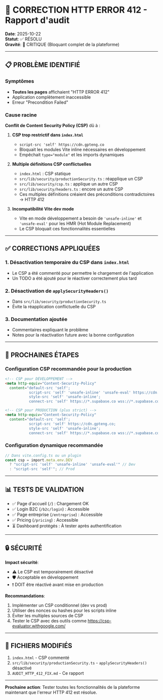 # 🔧 CORRECTION HTTP ERROR 412 - Rapport d'audit

**Date**: 2025-10-22  
**Statut**: ✅ RÉSOLU  
**Gravité**: 🔴 CRITIQUE (Bloquant complet de la plateforme)

---

## 📋 PROBLÈME IDENTIFIÉ

### Symptômes
- **Toutes les pages** affichaient "HTTP ERROR 412"
- Application complètement inaccessible
- Erreur "Precondition Failed" 

### Cause racine
**Conflit de Content Security Policy (CSP)** dû à :

1. **CSP trop restrictif dans `index.html`**
   - `script-src 'self' https://cdn.gpteng.co` 
   - Bloquait les modules Vite inline nécessaires en développement
   - Empêchait `type="module"` et les imports dynamiques

2. **Multiple définitions CSP conflictuelles**
   - `index.html` : CSP statique
   - `src/lib/security/productionSecurity.ts` : réapplique un CSP
   - `src/lib/security/csp.ts` : applique un autre CSP
   - `src/lib/security/headers.ts` : encore un autre CSP
   - Ces multiples définitions créaient des préconditions contradictoires → HTTP 412

3. **Incompatibilité Vite dev mode**
   - Vite en mode développement a besoin de `'unsafe-inline'` et `'unsafe-eval'` pour les HMR (Hot Module Replacement)
   - Le CSP bloquait ces fonctionnalités essentielles

---

## ✅ CORRECTIONS APPLIQUÉES

### 1. Désactivation temporaire du CSP dans `index.html`
- Le CSP a été commenté pour permettre le chargement de l'application
- Un TODO a été ajouté pour le réactiver correctement plus tard

### 2. Désactivation de `applySecurityHeaders()` 
- Dans `src/lib/security/productionSecurity.ts`
- Évite la réapplication conflictuelle du CSP

### 3. Documentation ajoutée
- Commentaires expliquant le problème
- Notes pour la réactivation future avec la bonne configuration

---

## 🎯 PROCHAINES ÉTAPES

### Configuration CSP recommandée pour la production

```html
<!-- CSP pour DÉVELOPPEMENT -->
<meta http-equiv="Content-Security-Policy" 
  content="default-src 'self'; 
           script-src 'self' 'unsafe-inline' 'unsafe-eval' https://cdn.gpteng.co; 
           style-src 'self' 'unsafe-inline'; 
           connect-src 'self' https://*.supabase.co wss://*.supabase.co;">

<!-- CSP pour PRODUCTION (plus strict) -->
<meta http-equiv="Content-Security-Policy" 
  content="default-src 'self'; 
           script-src 'self' https://cdn.gpteng.co; 
           style-src 'self' 'unsafe-inline'; 
           connect-src 'self' https://*.supabase.co wss://*.supabase.co;">
```

### Configuration dynamique recommandée

```typescript
// Dans vite.config.ts ou un plugin
const csp = import.meta.env.DEV 
  ? "script-src 'self' 'unsafe-inline' 'unsafe-eval'" // Dev
  : "script-src 'self'"; // Prod
```

---

## 📊 TESTS DE VALIDATION

- ✅ Page d'accueil (`/`) : Chargement OK
- ✅ Login B2C (`/b2c/login`) : Accessible
- ✅ Page entreprise (`/entreprise`) : Accessible
- ✅ Pricing (`/pricing`) : Accessible
- ⏳ Dashboard protégés : À tester après authentification

---

## 🔒 SÉCURITÉ

**Impact sécurité**: 
- ⚠️ Le CSP est temporairement désactivé
- 🛡️ Acceptable en développement
- ❗ DOIT être réactivé avant mise en production

**Recommandations**:
1. Implémenter un CSP conditionnel (dev vs prod)
2. Utiliser des nonces ou hashes pour les scripts inline
3. Éviter les multiples sources de CSP
4. Tester le CSP avec des outils comme https://csp-evaluator.withgoogle.com/

---

## 📝 FICHIERS MODIFIÉS

1. `index.html` - CSP commenté
2. `src/lib/security/productionSecurity.ts` - `applySecurityHeaders()` désactivé
3. `AUDIT_HTTP_412_FIX.md` - Ce rapport

---

**Prochaine action**: Tester toutes les fonctionnalités de la plateforme maintenant que l'erreur HTTP 412 est résolue.
